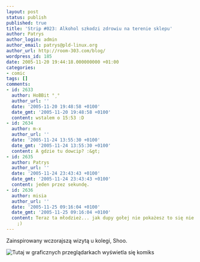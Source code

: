 ```yaml
---
layout: post
status: publish
published: true
title: 'Strip #023: Alkohol szkodzi zdrowiu na terenie sklepu'
author: Patrys
author_login: admin
author_email: patrys@pld-linux.org
author_url: http://room-303.com/blog/
wordpress_id: 185
date: 2005-11-20 19:44:18.000000000 +01:00
categories:
- comic
tags: []
comments:
- id: 2633
  author: HoBBit °¸°
  author_url: ''
  date: '2005-11-20 19:48:58 +0100'
  date_gmt: '2005-11-20 19:48:58 +0100'
  content: wstalem o 15:53 :D
- id: 2634
  author: m-x
  author_url: ''
  date: '2005-11-24 13:55:30 +0100'
  date_gmt: '2005-11-24 13:55:30 +0100'
  content: A gdzie tu dowcip? :&gt;
- id: 2635
  author: Patrys
  author_url: ''
  date: '2005-11-24 23:43:43 +0100'
  date_gmt: '2005-11-24 23:43:43 +0100'
  content: jeden przez sekundę.
- id: 2636
  author: misia
  author_url: ''
  date: '2005-11-25 09:16:04 +0100'
  date_gmt: '2005-11-25 09:16:04 +0100'
  content: Teraz ta młodzież... jak dupy gołej nie pokażesz to się nie uśmiechnie
    ;)
---
```

<p>Zainspirowany wczorajszą wizytą u kolegi, Shoo.</p>

<p class="strip"><img src="http://comic.room-303.com/strips/023-megahertz.png" alt="Tutaj w graficznych przeglądarkach wyświetla się komiks" /></p>
